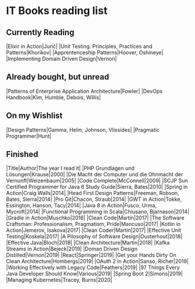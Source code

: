 # IT Books reading list


## Currently Reading
|Elixir in Action|Jurić|
|Unit Testing. Principles, Practices and Patterns|Khorikov|
|Apprentenceship Patterns|Hoover, Oshineye|
|Implementing Domain Driven Design|Vernon|

## Already bought, but unread
|Patterns of Enterprise Application Architecture|Fowler|
|DevOps Handbook|Kim, Humble, Debois, Willis|

## On my Wishlist
|Design Patterns|Gamma, Helm, Johnson, Vlissides|
|Pragmatic Programmer|Hunt|

## Finished
|Title|Author|The year I read it|
|PHP Grundlagen und Lösungen|Krause|2000|
|Die Macht der Computer und die Ohnmacht der Vernunft|Weizenbaum|2005|
|Code Complete|McConnell|2009|
|SCJP Sun Certified Programmer for Java 6 Study Guide|Sierra, Bates|2010|
|Spring in Action|Craig Walls|2014|
|Head First Design Patterns|Freeman, Robson, Bates, Sierra|2014|
|Pro Git|Chacon, Straub|2014|
|GWT in Action|Tokke, Essington, Hanson, Tacy|2014|
|Java 8 in Action|Fusco, Urma, Mycroft|2014|
|Functional Programming in Scala|Chiusano, Bjarnason|2014|
|Gradle in Action|Muschko|2016|
|Clean Code|Martin|2017|
|The Software Craftsman: Professionalism, Pragmatism, Pride|Mancuso|2017|
|Kotlin in Action|Jemerov, Isakova|2017|
|Clean Coder|Martin|2017|
|Effective Unit Testing|Koskela|2017|
|A Pilosophy of Software Design|Ousterhout|2018|
|Effective Java|Bloch|2018|
|Clean Architecture|Martin|2018|
|Kafka Streams in Action|Bejeck|2019|
|Doman Driven Design Distilled|Vernon|2019|
|React|Springer|2019|
|Get your Hands Dirty On Clean Architecture|Hombergs|2019|
|OAuth 2 in Action|Sanso, Richer|2019|
|Working Effectively with Legacy Code|Feathers|2019|
|97 Things Every Java Developer Should Know|Various|2019|
|Spring Boot 2|Simons|2019|
|Managing Kubernetes|Tracey, Burns|2020|


